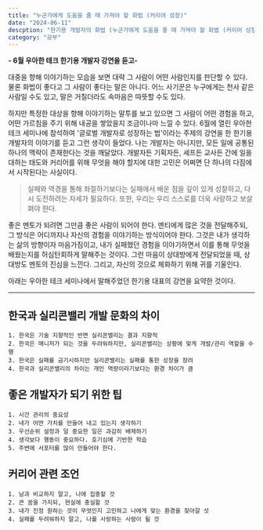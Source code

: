```yaml
---
title: "누군가에게 도움을 줄 때 가져야 할 화법 (커리어 성장)"
date: "2024-06-11"
descption: "한기용 개발자의 화법 (누군가에게 도움을 줄 때 가져야 할 화법 (커리어 성장) - 6월 우아한 테크 한기용 개발자 강연을 듣고-"
category: "공부"
---
```


**- 6월 우아한 테크 한기용 개발자 강연을 듣고-**

대중을 향해 이야기하는 모습을 보면 대략 그 사람이 어떤 사람인지를 판단할 수 있다. 물론 화법이 좋다고 그 사람이 좋다는 말은 아니다. 어느 사기꾼은 누구에게는 천사 같은 사람일 수도 있고, 말은 거칠더라도 속마음은 따뜻할 수도 있다.

하지만 특정한 대상을 향해 이야기하는 말투를 보고 있으면 그 사람이 어떤 경험을 하고, 어떤 가르침을 주기 위해 내공을 쌓았을지 조금이나마 느낄 수 있다. 6월에 열린 우아한 테크 세미나에 참석하여 '글로벌 개발자로 성장하는 법'이라는 주제의 강연을 한 한기용 개발자의 이야기를 듣고 그런 생각이 들었다. 나는 개발자는 아니지만, 모든 일에 공통된 하나의 맥락이 존재한다는 것을 깨달았다. 개발자든 기획자든, 셰프든 교사든 간에 일을 대하는 태도와 커리어를 위해 무엇을 해야 할지에 대한 고민은 어쩌면 단 하나의 다짐에서 시작된다는 사실이다.

> 실패와 역경을 통해 좌절하기보다는 실패에서 배운 점을 깊이 있게 성찰하고, 다시 도전하려는 자세가 필요하다. 또한, 우리는 우리 스스로를 더욱 사랑하고 보살펴야 한다.

좋은 멘토가 되려면 그만큼 좋은 사람이 되어야 한다. 멘티에게 많은 것을 전달해주되, 그 방식은 어디까지나 자신의 경험을 이야기하는 방식이어야 한다. 그것은 내가 생각하는 삶의 방향이자 마음가짐이고, 내가 실패했던 경험을 이야기하면서 이를 통해 무엇을 배웠는지를 허심탄회하게 말해주는 것이다. 그런 마음이 상대방에게 전달되었을 때, 상대방도 멘토의 진심을 느낀다. 그리고, 자신의 것으로 체화하기 위해 귀를 기울인다.

아래는 우아한 테크 세미나에서 말해주었던 한기용 대표의 강연을 요약한 것이다.

---

## 한국과 실리콘밸리 개발 문화의 차이
    1. 한국은 기술 지향적인 반면 실리콘밸리는 결과 지향적
    2. 한국은 매니저가 되는 것을 두려워하지만, 실리콘밸리는 상황에 맞게 개발/관리 역할을 수행
    3. 한국은 실패를 금기시하지만 실리콘밸리는 실패를 통한 성장을 장려
    4. 한국과 실리콘밸리의 차이는 개인 역량이라기보다는 환경 차이가 큼

## 좋은 개발자가 되기 위한 팁
	1. 시간 관리의 중요성
	2. 내가 어떤 가치를 만들어 내고 있는지 생각하기
	3. 우선순위 설정과 덜 중요한 일은 과감히 배제하기
	4. 생각보다 행동이 중요하다. 호기심에 기반한 학습
	5. 주변에 서포터를 많이 만들어야 한다.

## 커리어 관련 조언
	1. 남과 비교하지 말고, 나에 집중할 것
	2. 큰 꿈을 가지되, 현실에 충실할 것
	3. 내가 진정 원하는 것이 무엇인지 고민하고 나에게 맞는 환경을 찾아갈 섯
	4. 실패를 두려워하지 말고, 나를 사랑하는 사람이 될 것